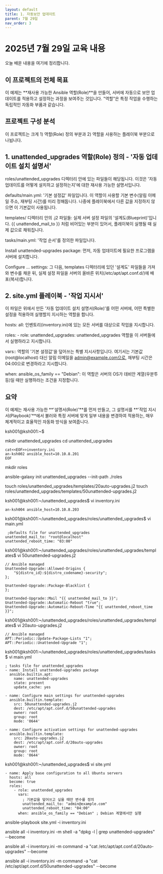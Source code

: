 ```yaml
---
layout: default
title: 1. 자동보안 업데이트 
parent: 7월 29일
nav_order: 3
---
```


# 2025년 7월 29일 교육 내용

오늘 배운 내용을 여기에 정리합니다.

## 이 프로젝트의 전체 목표
이 예제는 **재사용 가능한 Ansible 역할(Role)**을 만들어, 서버에 자동으로 보안 업데이트를 적용하고 설정하는 과정을 보여주는 것입니다. "역할"은 특정 작업을 수행하는 독립적인 자동화 부품과 같습니다.

## 프로젝트 구성 분석
이 프로젝트는 크게 1) 역할(Role) 정의 부분과 2) 역할을 사용하는 플레이북 부분으로 나뉩니다.

## 1. unattended_upgrades 역할(Role) 정의 - '자동 업데이트 설치 설명서'
roles/unattended_upgrades 디렉터리 안에 있는 파일들이 해당됩니다. 이것은 '자동 업데이트를 어떻게 설치하고 설정하는지'에 대한 재사용 가능한 설명서입니다.

defaults/main.yml: '기본 설정값' 파일입니다. 이 역할이 사용할 기본 변수(알림 이메일 주소, 재부팅 시간)를 미리 정해둡니다. 나중에 플레이북에서 다른 값을 지정하지 않으면 이 기본값이 사용됩니다.

templates/ 디렉터리 안의 .j2 파일들: 실제 서버 설정 파일의 '설계도(Blueprint)'입니다. {{ unattended_mail_to }} 처럼 비어있는 부분이 있어서, 플레이북이 실행될 때 실제 값으로 채워집니다.

tasks/main.yml: '작업 순서'를 정의한 파일입니다.

Install unattended-upgrades package: 먼저, 자동 업데이트에 필요한 프로그램을 서버에 설치합니다.

Configure ... settings: 그 다음, templates 디렉터리에 있던 '설계도' 파일들을 가져와 변수를 채운 뒤, 실제 설정 파일을 서버의 올바른 위치(/etc/apt/apt.conf.d/)에 배포(복사)합니다.

## 2. site.yml 플레이북 - '작업 지시서'
이 파일은 위에서 만든 '자동 업데이트 설치 설명서(Role)'를 어떤 서버에, 어떤 특별한 설정을 적용하여 실행할지 지시하는 역할을 합니다.

hosts: all: 인벤토리(inventory.ini)에 있는 모든 서버를 대상으로 작업을 지시합니다.

roles: - role: unattended_upgrades: unattended_upgrades 역할을 이 서버들에서 실행하라고 지시합니다.

vars:: 역할의 '기본 설정값'을 덮어쓰는 특별 지시사항입니다. 여기서는 기본값(root@localhost) 대신 알림 이메일을 admin@example.com으로, 재부팅 시간은 04:00으로 변경하라고 지시합니다.

when: ansible_os_family == "Debian": 이 역할은 서버의 OS가 데비안 계열(우분투 등)일 때만 실행하라는 조건을 지정합니다.

## 요약
이 예제는 재사용 가능한 **'설명서(Role)'**를 먼저 만들고, 그 설명서를 **'작업 지시서(Playbook)'**에서 불러와 특정 서버에 맞게 일부 내용을 변경하여 적용하는, 매우 체계적이고 효율적인 자동화 방식을 보여줍니다.

ksh001@ksh001:~$

mkdir unattended_upgrades
cd unattended_upgrades

```
cat<<EOF>>inventory.ini
an-ksh002 ansible_host=10.10.8.201
EOF
```

mkdir roles

ansible-galaxy init unattended_upgrades --init-path ./roles

touch roles/unattended_upgrades/templates/20auto-upgrades.j2
touch roles/unattended_upgrades/templates/50unattended-upgrades.j2

ksh001@ksh001:~/unattended_upgrades$
vi inventory.ini

```
an-ksh004 ansible_host=10.10.8.203
```

ksh001@ksh001:~/unattended_upgrades/roles/unattended_upgrades$
vi main.yml
```
 ;defaults file for unattended_upgrades
unattended_mail_to: "root@localhost"
unattended_reboot_time: "03:00"
```

ksh001@ksh001:~/unattended_upgrades/roles/unattended_upgrades/templates$
vi 50unattended-upgrades.j2

```
// Ansible managed
Unattended-Upgrade::Allowed-Origins {
    "${distro_id}:${distro_codename}-security";
};

Unattended-Upgrade::Package-Blacklist {
};

Unattended-Upgrade::Mail "{{ unattended_mail_to }}";
Unattended-Upgrade::Automatic-Reboot "true";
Unattended-Upgrade::Automatic-Reboot-Time "{{ unattended_reboot_time }}";
```

ksh001@ksh001:~/unattended_upgrades/roles/unattended_upgrades/templates$
vi 20auto-upgrades.j2

```
// Ansible managed
APT::Periodic::Update-Package-Lists "1";
APT::Periodic::Unattended-Upgrade "1";
```

ksh001@ksh001:~/unattended_upgrades/roles/unattended_upgrades/tasks$
vi main.yml

```
; tasks file for unattended_upgrades
- name: Install unattended-upgrades package
  ansible.builtin.apt:
    name: unattended-upgrades
    state: present
    update_cache: yes

- name: Configure main settings for unattended-upgrades
  ansible.builtin.template:
    src: 50unattended-upgrades.j2
    dest: /etc/apt/apt.conf.d/50unattended-upgrades
    owner: root
    group: root
    mode: '0644'

- name: Configure activation settings for unattended-upgrades
  ansible.builtin.template:
    src: 20auto-upgrades.j2
    dest: /etc/apt/apt.conf.d/20auto-upgrades
    owner: root
    group: root
    mode: '0644'
```

ksh001@ksh001:~/unattended_upgrades$
vi site.yml

```
- name: Apply base configuration to all Ubuntu servers
  hosts: all
  become: true
  roles:
    - role: unattended_upgrades
      vars:
        ; 기본값을 덮어쓰고 싶을 때만 변수를 정의
        unattended_mail_to: "admin@example.com"
        unattended_reboot_time: "04:00"
      when: ansible_os_family == "Debian" ; Debian 계열에서만 실행
```

ansible-playbook site.yml -i inventory.ini

ansible all -i inventory.ini -m shell -a "dpkg -l | grep unattended-upgrades" --become

ansible all -i inventory.ini -m command -a "cat /etc/apt/apt.conf.d/20auto-upgrades" --become

ansible all -i inventory.ini -m command -a "cat /etc/apt/apt.conf.d/50unattended-upgrades" --become

